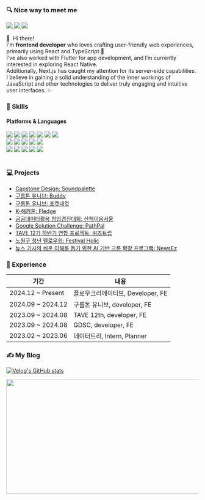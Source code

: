 ### 🔍 Nice way to meet me

<p>
 	<a href=https://velog.io/@ejdmswl> <img src="https://img.shields.io/badge/Tech Blog-20C997?style=flat&logo=Velog&logoColor=white&link=https://velog.io/@ejdmswl"> </a>
	<a href=mailto:ej070961@gmail.com> <img src="https://img.shields.io/badge/ej070961@gmail.com-EA4335?style=flat&logo=Gmail&logoColor=white&link=mailto:ej070961@gmail.com"> </a>
         <a href=https://hammerhead-cosmonaut-044.notion.site/58d070236fe44ad9b3b8446221f7814c?pvs=4> <img src="https://img.shields.io/badge/Portfolio-000000?style=flat&logo=Notion&logoColor=white&link=https://hammerhead-cosmonaut-044.notion.site/58d070236fe44ad9b3b8446221f7814c?pvs=4"> </a>

</p>

<p>
  👋&nbsp; Hi there! <br/> I'm <b>frontend developer</b> who loves crafting user-friendly web experiences, primarily using React and TypeScript.🚀<br/>
  I’ve also worked with Flutter for app development, and I’m currently interested in exploring React Native. <br/> Additionally, Next.js has caught my attention for its server-side capabilities.<br/>
   I believe in gaining a solid understanding of the inner workings of JavaScript and other technologies to deliver truly engaging and intuitive user interfaces. ✨<br/>
</p>



<h3>🌱  Skills </h3>
<h4>Platforms & Languages </h4>
<div >
	<img src="https://img.shields.io/badge/React-61DAFB?style=flat&logo=React&logoColor=white">
          <img src="https://img.shields.io/badge/Python-3776AB?style=flat&logo=Python&logoColor=white">
          <img src="https://img.shields.io/badge/StyledComponents-DB7093?style=flat&logo=StyledComponents&logoColor=white">
          <img src="https://img.shields.io/badge/Vercel-000000?style=flat&logo=Vercel&logoColor=white">
          <img src="https://img.shields.io/badge/Firebase-FFCA28?style=flat&logo=Firebase&logoColor=white">
          <img src="https://img.shields.io/badge/Figma-F24E1E?style=flat&logo=Figma&logoColor=white">
          <img src="https://img.shields.io/badge/Docker-2496ED?style=flat&logo=Docker&logoColor=white">
          <br/><img src="https://img.shields.io/badge/Eslint-4B32C3?style=flat&logo=Eslint&logoColor=white">
          <img src="https://img.shields.io/badge/Notion-000000?style=flat&logo=Notion&logoColor=white">
          <img src="https://img.shields.io/badge/Next.js-000000?style=flat&logo=Next.js&logoColor=white">
          <img src="https://img.shields.io/badge/Prettier-F7B93E?style=flat&logo=Prettier&logoColor=white">
          <img src="https://img.shields.io/badge/ReactQuery-FF4154?style=flat&logo=ReactQuery&logoColor=white">
          <br/><img src="https://img.shields.io/badge/Redux-764ABC?style=flat&logo=Redux&logoColor=white">
          <img src="https://img.shields.io/badge/Recoil-0179f3?style=flat&logo=Recoil&logoColor=white">
          <img src="https://img.shields.io/badge/Flutter-02569B?style=flat&logo=Flutter&logoColor=white">
          <img src="https://img.shields.io/badge/Flask-000000?style=flat&logo=Flask&logoColor=white">
          <img src="https://img.shields.io/badge/Github-181717?style=flat&logo=Github&logoColor=white">
          <br/>
    </div> 
</div>
<br/>

<h3>💻 Projects </h3>

- [Capstone Design: Soundpalette](https://github.com/2024-ITM-Capstone-Design/Front.git)
- [구름톤 유니브: Buddy](https://github.com/9oormthon-univ/2024_DANPOONG_TEAM_8_FE)
- [구름톤 유니브: 포켓네컷](https://github.com/9oormthonUniv-seoultech/PROJECT_TEAM_WEB_FE2)
- [K-해커톤: Fledge](https://github.com/K-Hackathon-Fledge/Fledge-Front.git)
- [공공데이터활용 창업경진대회: 산책이음서울](https://github.com/SanE-Seo/SaneE-SEo-Front)
- [Google Solution Challenge: PathPal](https://github.com/GDSC-TEAM-1-PathPal/PathPal-Flutter.git)
- [TAVE 12기 하반기 연합 프로젝트: 위즈트립](https://github.com/Wiz-trip/Wiz-trip-Front.git)
- [노원구 청년 펠로우쉽: Festival Holic](https://github.com/FS-2023-FestivalHolic/FH-Front.git)
- [뉴스 기사의 쉬운 이해를 돕기 위한 AI 기반 크롬 확장 프로그램: NewsEz](https://github.com/Hackathon-NewsEz/chrome_extension.git)

<h3>📔 Experience </h3>

|기간 |내용|	
|--|---|
|2024\.12 ~ Present|플로우크리에이티브, Developer, FE|
|2024\.09 ~ 2024\.12|구름톤 유니브, developer, FE|
|2023\.09 ~ 2024\.08|TAVE 12th, developer, FE|
|2023\.09 ~ 2024\.08|GDSC, developer, FE|
|2023\.02 ~ 2023\.06|데이터트리, Intern, Planner|

<h3>✍ My Blog </h3>

[![Velog's GitHub stats](https://velog-readme-stats.vercel.app/api?name=ejdmswl)]([https://velog.io/@@ejdmswl](https://velog.io/@ejdmswl))

<a href="https://www.gitanimals.org/en_US?utm_medium=image&utm_source=ej070961&utm_content=farm">
<img
  src="https://render.gitanimals.org/farms/ej070961"
  width="600"
  height="300"
/>
</a>




    
